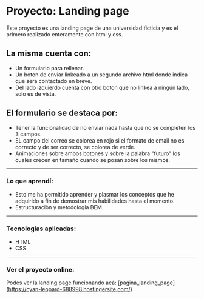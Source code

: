 # Proyecto: Landing page

Este proyecto es una landing page de una universidad ficticia y es el primero realizado enteramente con html y css. 

## La misma cuenta con:
- Un formulario para rellenar.
- Un boton de enviar linkeado a un segundo archivo html donde indica que sera contactado en breve. 
- Del lado izquierdo cuenta con otro boton que no linkea a ningún lado, solo es de vista.

## El formulario se destaca por:  
- Tener la funcionalidad de no enviar nada hasta que no se completen los 3 campos.
- EL campo del correo se colorea en rojo si el formato de email no es correcto y de ser correcto, se colorea de verde.
- Animaciones sobre ambos botones y sobre la palabra "futuro" los cuales crecen en tamaño cuando se posan sobre los mismos.

---

### Lo que aprendí:
- Esto me ha permitido aprender y plasmar los conceptos que he adquirido a fin de demostrar mis habilidades hasta el momento.
- Estructuraciòn y metodología BEM.
---

### Tecnologias aplicadas:
- HTML
- CSS

---

### Ver el proyecto online:

Podes ver la landing page funcionando acá: [pagina_landing_page] (https://cyan-leopard-688998.hostingersite.com/)
